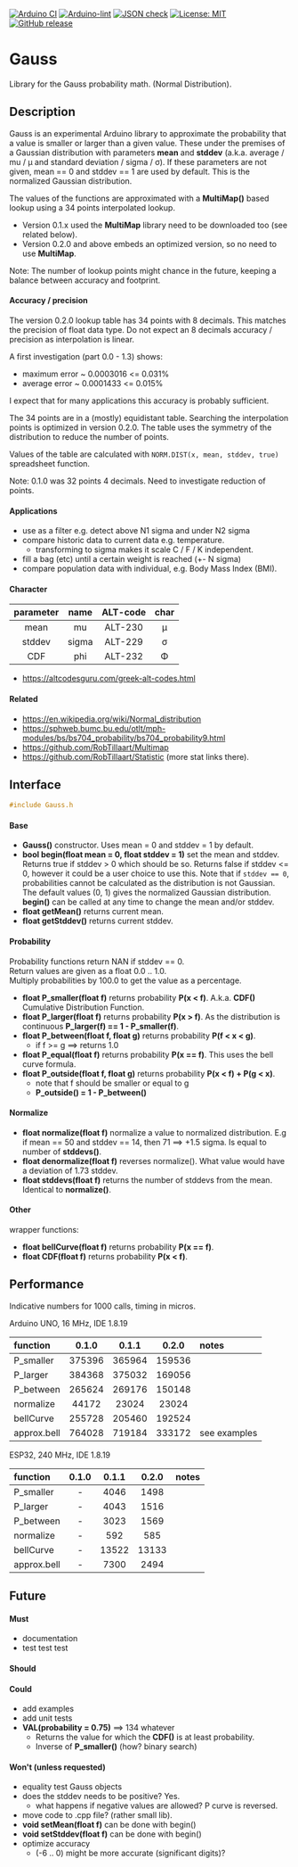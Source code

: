 
[![Arduino CI](https://github.com/RobTillaart/Gauss/workflows/Arduino%20CI/badge.svg)](https://github.com/marketplace/actions/arduino_ci)
[![Arduino-lint](https://github.com/RobTillaart/Gauss/actions/workflows/arduino-lint.yml/badge.svg)](https://github.com/RobTillaart/Gauss/actions/workflows/arduino-lint.yml)
[![JSON check](https://github.com/RobTillaart/Gauss/actions/workflows/jsoncheck.yml/badge.svg)](https://github.com/RobTillaart/Gauss/actions/workflows/jsoncheck.yml)
[![License: MIT](https://img.shields.io/badge/license-MIT-green.svg)](https://github.com/RobTillaart/Gauss/blob/master/LICENSE)
[![GitHub release](https://img.shields.io/github/release/RobTillaart/Gauss.svg?maxAge=3600)](https://github.com/RobTillaart/Gauss/releases)


# Gauss

Library for the Gauss probability math. (Normal Distribution).


## Description

Gauss is an experimental Arduino library to approximate the probability that a value is 
smaller or larger than a given value.
These under the premises of a Gaussian distribution with parameters **mean** and **stddev** 
(a.k.a. average / mu / µ and standard deviation / sigma / σ).
If these parameters are not given, mean == 0 and stddev == 1 are used by default.
This is the normalized Gaussian distribution.

The values of the functions are approximated with a **MultiMap()** based lookup 
using a 34 points interpolated lookup. 
- Version 0.1.x used the **MultiMap** library need to be downloaded too (see related below).
- Version 0.2.0 and above embeds an optimized version, so no need to use **MultiMap**.

Note: The number of lookup points might chance in the future, keeping a balance between
accuracy and footprint.


#### Accuracy / precision

The version 0.2.0 lookup table has 34 points with 8 decimals. 
This matches the precision of float data type.
Do not expect an 8 decimals accuracy / precision as interpolation is linear.

A first investigation (part 0.0 - 1.3) shows:
- maximum error ~ 0.0003016 <= 0.031%
- average error ~ 0.0001433 <= 0.015%

I expect that for many applications this accuracy is probably sufficient.

The 34 points are in a (mostly) equidistant table.
Searching the interpolation points is optimized in version 0.2.0.
The table uses the symmetry of the distribution to reduce the number of points.

Values of the table are calculated with ```NORM.DIST(x, mean, stddev, true)```
spreadsheet function.

Note: 0.1.0 was 32 points 4 decimals. Need to investigate reduction of points.


#### Applications

- use as a filter e.g. detect above N1 sigma and under N2 sigma
- compare historic data to current data e.g. temperature.
  - transforming to sigma makes it scale C / F / K independent.
- fill a bag (etc) until a certain weight is reached (+- N sigma)
- compare population data with individual, e.g. Body Mass Index (BMI).


#### Character

|  parameter  |  name  |  ALT-code  |  char |
|:-----------:|:------:|:----------:|:-----:|
|  mean       |  mu    |  ALT-230   |   µ   |
|  stddev     | sigma  |  ALT-229   |   σ   |
|  CDF        |  phi   |  ALT-232   |   Φ   |  ALT-237 for lower case

- https://altcodesguru.com/greek-alt-codes.html


#### Related

- https://en.wikipedia.org/wiki/Normal_distribution
- https://sphweb.bumc.bu.edu/otlt/mph-modules/bs/bs704_probability/bs704_probability9.html
- https://github.com/RobTillaart/Multimap
- https://github.com/RobTillaart/Statistic  (more stat links there).


## Interface

```cpp
#include Gauss.h
```


#### Base

- **Gauss()** constructor. Uses mean = 0 and stddev = 1 by default.
- **bool begin(float mean = 0, float stddev = 1)** set the mean and stddev.
Returns true if stddev > 0 which should be so.
Returns false if stddev <= 0, however it could be a user choice to use this.
Note that if ```stddev == 0```, probabilities cannot be calculated 
as the distribution is not Gaussian.
The default values (0, 1) gives the normalized Gaussian distribution.
**begin()** can be called at any time to change the mean and/or stddev.
- **float getMean()** returns current mean.
- **float getStddev()** returns current stddev.


#### Probability

Probability functions return NAN if stddev == 0.  
Return values are given as a float 0.0 .. 1.0.  
Multiply probabilities by 100.0 to get the value as a percentage.

- **float P_smaller(float f)** returns probability **P(x < f)**.
A.k.a. **CDF()** Cumulative Distribution Function.
- **float P_larger(float f)** returns probability **P(x > f)**.
As the distribution is continuous **P_larger(f) == 1 - P_smaller(f)**.
- **float P_between(float f, float g)** returns probability **P(f < x < g)**.
  - if f >= g ==> returns 1.0
- **float P_equal(float f)** returns probability **P(x == f)**.
This uses the bell curve formula.
- **float P_outside(float f, float g)** returns probability **P(x < f) + P(g < x)**.
  - note that f should be smaller or equal to g
  - **P_outside() = 1 - P_between()**


#### Normalize

- **float normalize(float f)** normalize a value to normalized distribution.
E.g if mean == 50 and stddev == 14, then 71 ==> +1.5 sigma.
Is equal to number of **stddevs()**.
- **float denormalize(float f)** reverses normalize(). 
What value would have a deviation of 1.73 stddev.
- **float stddevs(float f)** returns the number of stddevs from the mean.
Identical to **normalize()**.


#### Other

wrapper functions:

- **float bellCurve(float f)** returns probability **P(x == f)**.
- **float CDF(float f)** returns probability **P(x < f)**.


## Performance

Indicative numbers for 1000 calls, timing in micros.

Arduino UNO, 16 MHz, IDE 1.8.19

|  function     |  0.1.0   |  0.1.1   |  0.2.0   |  notes  |
|:--------------|:--------:|:--------:|:--------:|:--------|
|  P_smaller    |  375396  |  365964  |  159536  |
|  P_larger     |  384368  |  375032  |  169056  |
|  P_between    |  265624  |  269176  |  150148  |
|  normalize    |   44172  |   23024  |   23024  |
|  bellCurve    |  255728  |  205460  |  192524  |
|  approx.bell  |  764028  |  719184  |  333172  |  see examples 


ESP32, 240 MHz, IDE 1.8.19

|  function     |  0.1.0   |  0.1.1   |  0.2.0   |  notes  |
|:--------------|:--------:|:--------:|:--------:|:--------|
|  P_smaller    |    -     |    4046  |    1498  |
|  P_larger     |    -     |    4043  |    1516  |
|  P_between    |    -     |    3023  |    1569  |
|  normalize    |    -     |     592  |     585  |
|  bellCurve    |    -     |   13522  |   13133  |
|  approx.bell  |    -     |    7300  |    2494  | 


## Future

#### Must

- documentation
- test test test

#### Should


#### Could

- add examples
- add unit tests
- **VAL(probability = 0.75)** ==>  134 whatever
  - Returns the value for which the **CDF()** is at least probability.
  - Inverse of **P_smaller()** (how? binary search)
  

#### Won't (unless requested)

- equality test Gauss objects
- does the stddev needs to be positive? Yes.
  - what happens if negative values are allowed? P curve is reversed.
- move code to .cpp file? (rather small lib).
- **void setMean(float f)** can be done with begin()
- **void setStddev(float f)** can be done with begin()
- optimize accuracy
  - (-6 .. 0) might be more accurate (significant digits)?
